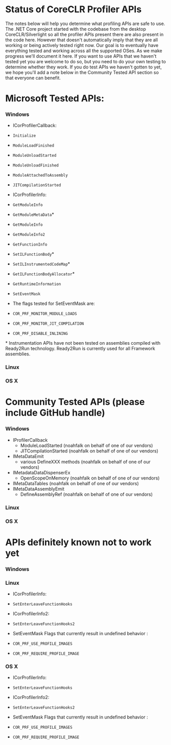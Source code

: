 # Status of CoreCLR Profiler APIs

The notes below will help you determine what profiling APIs are safe to use. The .NET Core project started with the codebase from the desktop CoreCLR/Silverlight so all the profiler APIs present there are also present in the code here. However that doesn't automatically imply that they are all working or being actively tested right now. Our goal is to eventually have everything tested and working across all the supported OSes. As we make progress we'll document it here. If you want to use APIs that we haven't tested yet you are welcome to do so, but you need to do your own testing to determine whether they work. If you do test APIs we haven't gotten to yet, we hope you'll add a note below in the Community Tested API section so that everyone can benefit.

# Microsoft Tested APIs:

### Windows

* ICorProfilerCallback:
 * `Initialize`
 * `ModuleLoadFinished`
 * `ModuleUnloadStarted`
 * `ModuleUnloadFinished`
 * `ModuleAttachedToAssembly`
 * `JITCompilationStarted`

* ICorProfilerInfo:
 * `GetModuleInfo`
 * `GetModuleMetaData`*
 * `GetModuleInfo`
 * `GetModuleInfo2`
 * `GetFunctionInfo`
 * `SetILFunctionBody`*
 * `SetILInstrumentedCodeMap`*
 * `GetILFunctionBodyAllocator`*
 * `GetRuntimeInformation`
 * `SetEventMask`

* The flags tested for SetEventMask are:
 * `COR_PRF_MONITOR_MODULE_LOADS`
 * `COR_PRF_MONITOR_JIT_COMPILATION`
 * `COR_PRF_DISABLE_INLINING`

\* Instrumentation APIs have not been tested on assemblies compiled with Ready2Run technology. Ready2Run is currently used
   for all Framework assemblies. 
   
### Linux
### OS X

# Community Tested APIs (please include GitHub handle)

### Windows
  * IProfilerCallback
    * ModuleLoadStarted (noahfalk on behalf of one of our vendors)
    * JITCompilationStarted (noahfalk on behalf of one of our vendors)
  * IMetaDataEmit
    * various DefineXXX methods (noahfalk on behalf of one of our vendors)
  * IMetadataDataDispenserEx
    * OpenScopeOnMemory (noahfalk on behalf of one of our vendors)
  * IMetaDataTables (noahfalk on behalf of one of our vendors)
  * IMetaDataAssemblyEmit
    * DefineAssemblyRef (noahfalk on behalf of one of our vendors)
    
### Linux
### OS X

# APIs definitely known not to work yet
### Windows
### Linux

* ICorProfilerInfo:
 * `SetEnterLeaveFunctionHooks`

* ICorProfilerInfo2:
 * `SetEnterLeaveFunctionHooks2`

* SetEventMask Flags that currently result in undefined behavior :
 * `COR_PRF_USE_PROFILE_IMAGES`
 * `COR_PRF_REQUIRE_PROFILE_IMAGE`

### OS X
* ICorProfilerInfo:
 * `SetEnterLeaveFunctionHooks`

* ICorProfilerInfo2:
 * `SetEnterLeaveFunctionHooks2`

* SetEventMask Flags that currently result in undefined behavior :
 * `COR_PRF_USE_PROFILE_IMAGES`
 * `COR_PRF_REQUIRE_PROFILE_IMAGE`
